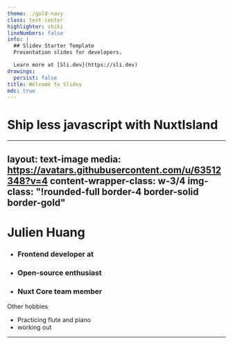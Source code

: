```yaml
---
theme: ./gold-navy
class: text-center
highlighter: shiki
lineNumbers: false
info: |
  ## Slidev Starter Template
  Presentation slides for developers.

  Learn more at [Sli.dev](https://sli.dev)
drawings:
  persist: false
title: Welcome to Slidev
mdc: true
---
```


# Ship less javascript with NuxtIsland

---
layout: text-image
media: https://avatars.githubusercontent.com/u/63512348?v=4
content-wrapper-class: w-3/4
img-class: "!rounded-full border-4 border-solid border-gold"
---

# Julien Huang
 
- ### Frontend developer at <LeetchiLogo class="h-6 text-[#f7c0b9] mb-1 inline" />
- ### Open-source enthusiast
- ### <ri-team-fill /> Nuxt Core team member <logos-nuxt-icon />

<div class="mt-15" />

Other hobbies
- Practicing flute and piano <material-symbols-music-note/> 
- working out <guidance-weightlifting/>

---
